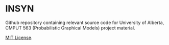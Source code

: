 # INSYN

Github repository containing relevant source code for University of Alberta, CMPUT 563 (Probabilistic Graphical Models) project material.

[MIT License](LICENSE).
